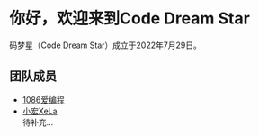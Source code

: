 # 你好，欢迎来到Code Dream Star
码梦星（Code Dream Star）成立于2022年7月29日。

## 团队成员
- [1086爱编程](https://github.com/quiet-star-gazing)
- [小宏XeLa](https://github.com/xiaohong2022)<br>
待补充...
